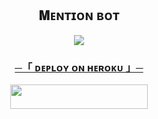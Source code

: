 <h2 align="center">
    𝐌ᴇɴᴛɪᴏɴ ʙᴏᴛ
</h2>

<p align="center">
<a href="https://telegram.me/MentionzBot"> <img src="https://te.legra.ph/file/2a84aa4a5209be9f129e3.jpg">
</p>

<h3 align="center">
    ─「 ᴅᴇᴩʟᴏʏ ᴏɴ ʜᴇʀᴏᴋᴜ 」─
</h3>


<p align="center"><a href="https://dashboard.heroku.com/new?template=https://github.com/AnnexOp/MentionBot"> <img src="https://img.shields.io/badge/Deploy%20On%20Heroku-black?style=for-the-badge&logo=heroku" width="220" height="38.45"/></a></p>
